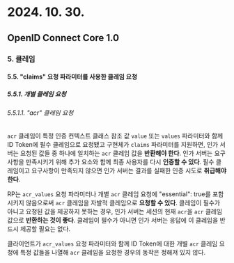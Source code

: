 # 2024. 10. 30.

## OpenID Connect Core 1.0

### 5. 클레임

#### 5.5. "claims" 요청 파라미터를 사용한 클레임 요청

##### 5.5.1. 개별 클레임 요청

###### 5.5.1.1. "acr" 클레임 요청

`acr` 클레임이 특정 인증 컨텍스트 클래스 참조 값 `value` 또는 `values` 파라미터와 함께 ID Token에 필수 클레임으로 요청됐고 구현체가 `claims` 파라미터를 지원하면, 인가 서버는 요청된 값들 중 하나에 일치하는 `acr` 클레임 값을 **반환해야 한다**. 인가 서버는 요구사항을 만족시키기 위해 추가 요소와 함께 최종 사용자를 다시 **인증할 수 있다**. 필수 클레임이고 요구사항이 만족되지 않으면 인가 서버는 결과를 실패한 인증 시도로 **취급해야 한다**.

RP는 `acr_values` 요청 파라미터나 개별 `acr` 클레임 요청에 "essential": true를 포함시키지 않음으로써  `acr` 클레임을 자발적 클레임으로 **요청할 수 있다**. 클레임이 필수가 아니고 요청된 값을 제공하지 못하는 경우, 인가 서버는 세션의 현재 `acr`을 `acr` 클레임 값으로 **반환하는 것이 좋다**. 클레임이 필수가 아니면 인가 서버는 응답에 이 클레임을 반드시 제공할 필요는 없다.

클라이언트가 `acr_values` 요청 파라미터와 함께 ID Token에 대한 개별 `acr` 클레임 요청에 특정 값들을 나열해 `acr` 클레임을 요청한 경우의 동작은 정해져 있지 않다.